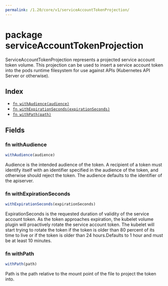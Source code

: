 ```yaml
---
permalink: /1.20/core/v1/serviceAccountTokenProjection/
---
```


# package serviceAccountTokenProjection

ServiceAccountTokenProjection represents a projected service account token volume. This projection can be used to insert a service account token into the pods runtime filesystem for use against APIs (Kubernetes API Server or otherwise).

## Index

* [`fn withAudience(audience)`](#fn-withaudience)
* [`fn withExpirationSeconds(expirationSeconds)`](#fn-withexpirationseconds)
* [`fn withPath(path)`](#fn-withpath)

## Fields

### fn withAudience

```ts
withAudience(audience)
```

Audience is the intended audience of the token. A recipient of a token must identify itself with an identifier specified in the audience of the token, and otherwise should reject the token. The audience defaults to the identifier of the apiserver.

### fn withExpirationSeconds

```ts
withExpirationSeconds(expirationSeconds)
```

ExpirationSeconds is the requested duration of validity of the service account token. As the token approaches expiration, the kubelet volume plugin will proactively rotate the service account token. The kubelet will start trying to rotate the token if the token is older than 80 percent of its time to live or if the token is older than 24 hours.Defaults to 1 hour and must be at least 10 minutes.

### fn withPath

```ts
withPath(path)
```

Path is the path relative to the mount point of the file to project the token into.